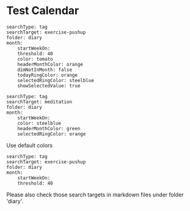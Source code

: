 # Test Calendar

``` tracker
searchType: tag
searchTarget: exercise-pushup
folder: diary
month:
    startWeekOn:
    threshold: 40
    color: tomato
	headerMonthColor: orange
    dimNotInMonth: false
	todayRingColor: orange
	selectedRingColor: steelblue
	showSelectedValue: true
```

``` tracker
searchType: tag
searchTarget: meditation
folder: diary
month:
    startWeekOn: 
    color: steelblue
	headerMonthColor: green
	selectedRingColor: orange
```

Use default colors
``` tracker
searchType: tag
searchTarget: exercise-pushup
folder: diary
month:
    startWeekOn:
    threshold: 40
```

Please also check those search targets in markdown files under folder 'diary'.

